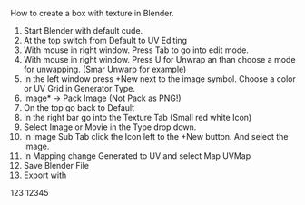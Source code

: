 How to create a box with texture in Blender.

1. Start Blender with default cude.
2. At the top switch from Default to UV Editing
3. With mouse in right window. Press Tab to go into edit mode.
4. With mouse in right window. Press U for Unwrap an than choose a mode for unwapping. (Smar Unwarp for example)
5. In the left window press +New next to the image symbol. Choose a color or UV Grid in Generator Type.
6.  Image* -> Pack Image (Not Pack as PNG!)
7. On the top go back to Default
8. In the right bar go into the Texture Tab (Small red  white Icon)
9. Select Image or Movie in the Type drop down.
10. In Image Sub Tab click the Icon left to the +New button. And select the Image.
11. In Mapping change Generated to UV and select Map UVMap
12. Save Blender File
13. Export with


123
12345

